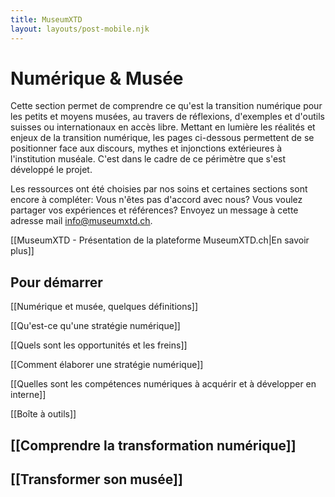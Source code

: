 ```yaml
---
title: MuseumXTD  
layout: layouts/post-mobile.njk  
---
```

# Numérique & Musée

Cette section permet de comprendre ce qu'est la transition numérique pour les petits et moyens musées, au travers de réflexions, d'exemples et d'outils suisses ou internationaux en accès libre.
Mettant en lumière les réalités et enjeux de la transition numérique, les pages ci-dessous permettent de se positionner face aux discours, mythes et injonctions extérieures à l'institution muséale.
C'est dans le cadre de ce périmètre que s'est développé le projet. 

Les ressources ont été choisies par nos soins et certaines sections sont encore à compléter: Vous n'êtes pas d'accord avec nous? Vous voulez partager vos expériences et références? Envoyez un message à cette adresse mail [info@museumxtd.ch](mailto:info@museumxtd.ch).  

[[MuseumXTD - Présentation de la plateforme MuseumXTD.ch|En savoir plus]]



## Pour démarrer
[[Numérique et musée, quelques définitions]]

[[Qu'est-ce qu'une stratégie numérique]]

[[Quels sont les opportunités et les freins]]

[[Comment élaborer une stratégie numérique]]

[[Quelles sont les compétences numériques à acquérir et à développer en interne]]

[[Boîte à outils]]

## [[Comprendre la transformation numérique]]


## [[Transformer son musée]]
